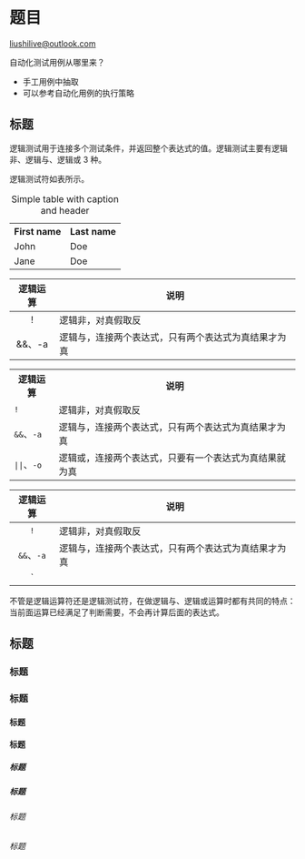 # 题目

<liushilive@outlook.com>

自动化测试用例从哪里来？

<!--sec data-title="点我看答案" ces-->

* 手工用例中抽取
* 可以参考自动化用例的执行策略

<!--endsec-->

## 标题

逻辑测试用于连接多个测试条件，并返回整个表达式的值。逻辑测试主要有逻辑非、逻辑与、逻辑或 3 种。

逻辑测试符如表所示。

<table>
  <caption>Simple table with caption and header</caption>
  <tr>
    <th>First name</th>
    <th>Last name</th>
  </tr>
  <tr>
    <td>John</td>
    <td>Doe</td>
  </tr>
  <tr>
    <td>Jane</td>
    <td>Doe</td>
  </tr>
</table>

逻辑运算 | 说明
:---:|---
! | 逻辑非，对真假取反
&&、-a | 逻辑与，连接两个表达式，只有两个表达式为真结果才为真

<table>
  <tr><th>逻辑运算<th>说明
  <tr><td><code>!<td>逻辑非，对真假取反
  <tr><td><code>&&</code>、<code>-a<td>逻辑与，连接两个表达式，只有两个表达式为真结果才为真
  <tr><td><code>||</code>、<code>-o<td>逻辑或，连接两个表达式，只要有一个表达式为真结果就为真
</table>

逻辑运算 | 说明
:---:|---
`!` | 逻辑非，对真假取反
`&&`、`-a` | 逻辑与，连接两个表达式，只有两个表达式为真结果才为真
`||`、`-o` | 逻辑或，连接两个表达式，只要有一个表达式为真结果就为真

不管是逻辑运算符还是逻辑测试符，在做逻辑与、逻辑或运算时都有共同的特点：当前面运算已经满足了判断需要，不会再计算后面的表达式。

## 标题

### 标题

### 标题

#### 标题

#### 标题

##### 标题

##### 标题

###### 标题

###### 标题
